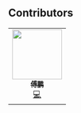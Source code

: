## Contributors

<!-- ALL-CONTRIBUTORS-LIST:START - Do not remove or modify this section -->
<!-- prettier-ignore-start -->
<!-- markdownlint-disable -->
<table>
  <tr>
    <td align="center"><a href="https://github.com/fupengl"><img src="https://avatars.githubusercontent.com/u/20211964?v=4?s=100" width="100px;" alt=""/><br /><sub><b>傅鹏</b></sub></a><br /><a href="https://github.com/planjs/stan/commits?author=fupengl" title="Code">💻</a></td>
  </tr>
</table>

<!-- markdownlint-restore -->
<!-- prettier-ignore-end -->

<!-- ALL-CONTRIBUTORS-LIST:END -->
